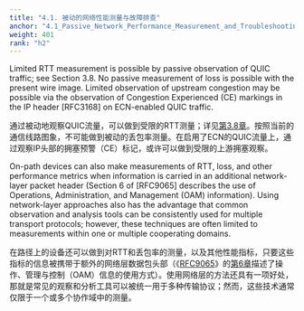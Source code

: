 ```yaml
---
title: "4.1. 被动的网络性能测量与故障排查"
anchor: "4.1_Passive_Network_Performance_Measurement_and_Troubleshooting"
weight: 401
rank: "h2"
---
```


Limited RTT measurement is possible by passive observation of QUIC traffic; see Section 3.8. No passive measurement of loss is possible with the present wire image. Limited observation of upstream congestion may be possible via the observation of Congestion Experienced (CE) markings in the IP header [RFC3168] on ECN-enabled QUIC traffic.

通过被动地观察QUIC流量，可以做到受限的RTT测量；详见[第3.8章]()。按照当前的通信线路图象，不可能做到被动的丢包率测量。在启用了ECN的QUIC流量上，通过观察IP头部的拥塞预警（CE）标记，或许可以做到受限的上游拥塞观察。

On-path devices can also make measurements of RTT, loss, and other performance metrics when information is carried in an additional network-layer packet header (Section 6 of [RFC9065] describes the use of Operations, Administration, and Management (OAM) information). Using network-layer approaches also has the advantage that common observation and analysis tools can be consistently used for multiple transport protocols; however, these techniques are often limited to measurements within one or multiple cooperating domains.

在路径上的设备还可以做到对RTT和丢包率的测量，以及其他性能指标，只要这些指标的信息被携带于额外的网络层数据包头部（《[RFC9065]()》的[第6章]()描述了操作、管理与控制（OAM）信息的使用方式）。使用网络层的方法还具有一项好处，那就是常见的观察和分析工具可以被统一用于多种传输协议；然而，这些技术通常仅限于一个或多个协作域中的测量。

